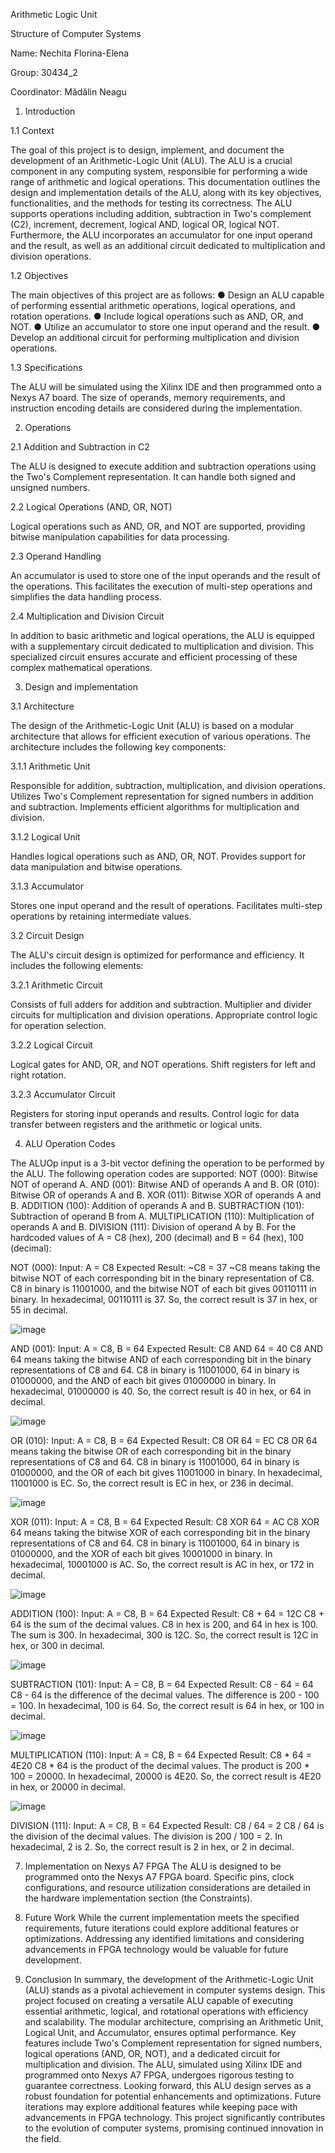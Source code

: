 Arithmetic Logic Unit

Structure of Computer Systems

Name: Nechita Florina-Elena

Group: 30434_2

Coordinator: Mădălin Neagu

1. Introduction
   
1.1 Context

The goal of this project is to design, implement, and document the development of
an Arithmetic-Logic Unit (ALU). The ALU is a crucial component in any computing
system, responsible for performing a wide range of arithmetic and logical operations.
This documentation outlines the design and implementation details of the ALU, along
with its key objectives, functionalities, and the methods for testing its correctness.
The ALU supports operations including addition, subtraction in Two's complement
(C2), increment, decrement, logical AND, logical OR, logical NOT. Furthermore, the
ALU incorporates an accumulator for one input operand and the result, as well as an
additional circuit dedicated to multiplication and division operations.

1.2 Objectives

The main objectives of this project are as follows:
● Design an ALU capable of performing essential arithmetic operations, logical
operations, and rotation operations.
● Include logical operations such as AND, OR, and NOT.
● Utilize an accumulator to store one input operand and the result.
● Develop an additional circuit for performing multiplication and division
operations.

1.3 Specifications

The ALU will be simulated using the Xilinx IDE and then programmed onto a Nexys
A7 board. The size of operands, memory requirements, and instruction encoding
details are considered during the implementation.

2. Operations

2.1 Addition and Subtraction in C2

The ALU is designed to execute addition and subtraction operations using the Two's
Complement representation. It can handle both signed and unsigned numbers.


2.2 Logical Operations (AND, OR, NOT)

Logical operations such as AND, OR, and NOT are supported, providing bitwise
manipulation capabilities for data processing.

2.3 Operand Handling

An accumulator is used to store one of the input operands and the result of the
operations. This facilitates the execution of multi-step operations and simplifies the
data handling process.

2.4 Multiplication and Division Circuit

In addition to basic arithmetic and logical operations, the ALU is equipped with a
supplementary circuit dedicated to multiplication and division. This specialized circuit
ensures accurate and efficient processing of these complex mathematical
operations.

3. Design and implementation
   
3.1 Architecture

The design of the Arithmetic-Logic Unit (ALU) is based on a modular architecture
that allows for efficient execution of various operations. The architecture includes the
following key components:

3.1.1 Arithmetic Unit

Responsible for addition, subtraction, multiplication, and division operations.
Utilizes Two's Complement representation for signed numbers in addition and
subtraction.
Implements efficient algorithms for multiplication and division.

3.1.2 Logical Unit

Handles logical operations such as AND, OR, NOT.
Provides support for data manipulation and bitwise operations.

3.1.3 Accumulator

Stores one input operand and the result of operations.
Facilitates multi-step operations by retaining intermediate values.

3.2 Circuit Design

The ALU's circuit design is optimized for performance and efficiency. It includes the
following elements:

3.2.1 Arithmetic Circuit

Consists of full adders for addition and subtraction.
Multiplier and divider circuits for multiplication and division operations.
Appropriate control logic for operation selection.

3.2.2 Logical Circuit

Logical gates for AND, OR, and NOT operations.
Shift registers for left and right rotation.

3.2.3 Accumulator Circuit

Registers for storing input operands and results.
Control logic for data transfer between registers and the arithmetic or logical units.

4. ALU Operation Codes
   
The ALUOp input is a 3-bit vector defining the operation to be performed by the ALU.
The following operation codes are supported:
NOT (000): Bitwise NOT of operand A.
AND (001): Bitwise AND of operands A and B.
OR (010): Bitwise OR of operands A and B.
XOR (011): Bitwise XOR of operands A and B.
ADDITION (100): Addition of operands A and B.
SUBTRACTION (101): Subtraction of operand B from A.
MULTIPLICATION (110): Multiplication of operands A and B.
DIVISION (111): Division of operand A by B.
For the hardcoded values of A = C8 (hex), 200 (decimal) and B = 64 (hex), 100
(decimal):

NOT (000):
Input: A = C8
Expected Result: ~C8 = 37
~C8 means taking the bitwise NOT of each corresponding bit in the binary
representation of C8.
C8 in binary is 11001000, and the bitwise NOT of each bit gives 00110111 in binary.
In hexadecimal, 00110111 is 37. So, the correct result is 37 in hex, or 55 in decimal.

![image](https://github.com/user-attachments/assets/c5a84b03-16b8-4818-a006-545baa7b8711)

AND (001):
Input: A = C8, B = 64
Expected Result: C8 AND 64 = 40
C8 AND 64 means taking the bitwise AND of each corresponding bit in the binary
representations of C8 and 64.
C8 in binary is 11001000, 64 in binary is 01000000, and the AND of each bit gives
01000000 in binary.
In hexadecimal, 01000000 is 40. So, the correct result is 40 in hex, or 64 in decimal.

![image](https://github.com/user-attachments/assets/797efe5f-a38a-4f12-b013-ce696f624aa8)

OR (010):
Input: A = C8, B = 64
Expected Result: C8 OR 64 = EC
C8 OR 64 means taking the bitwise OR of each corresponding bit in the binary
representations of C8 and 64.
C8 in binary is 11001000, 64 in binary is 01000000, and the OR of each bit gives
11001000 in binary.
In hexadecimal, 11001000 is EC. So, the correct result is EC in hex, or 236 in
decimal.

![image](https://github.com/user-attachments/assets/b5e2d5a2-b9a8-4b51-8304-55ef45113123)

XOR (011):
Input: A = C8, B = 64
Expected Result: C8 XOR 64 = AC
C8 XOR 64 means taking the bitwise XOR of each corresponding bit in the binary
representations of C8 and 64.
C8 in binary is 11001000, 64 in binary is 01000000, and the XOR of each bit gives
10001000 in binary.
In hexadecimal, 10001000 is AC. So, the correct result is AC in hex, or 172 in
decimal.

![image](https://github.com/user-attachments/assets/65f22e40-06fe-4f42-a061-cfe3366785e4)

ADDITION (100):
Input: A = C8, B = 64
Expected Result: C8 + 64 = 12C
C8 + 64 is the sum of the decimal values. C8 in hex is 200, and 64 in hex is 100. The
sum is 300.
In hexadecimal, 300 is 12C. So, the correct result is 12C in hex, or 300 in decimal.

![image](https://github.com/user-attachments/assets/2aa556f8-3063-497a-a72b-0bf96cacb7a4)

SUBTRACTION (101):
Input: A = C8, B = 64
Expected Result: C8 - 64 = 64
C8 - 64 is the difference of the decimal values. The difference is 200 - 100 = 100.
In hexadecimal, 100 is 64. So, the correct result is 64 in hex, or 100 in decimal.

![image](https://github.com/user-attachments/assets/f2463c53-f725-4b26-baa5-d872786332da)

MULTIPLICATION (110):
Input: A = C8, B = 64
Expected Result: C8 * 64 = 4E20
C8 * 64 is the product of the decimal values. The product is 200 * 100 = 20000.
In hexadecimal, 20000 is 4E20. So, the correct result is 4E20 in hex, or 20000 in
decimal.

![image](https://github.com/user-attachments/assets/f64045ca-7844-406c-beab-ad5ed1181af7)

DIVISION (111):
Input: A = C8, B = 64
Expected Result: C8 / 64 = 2
C8 / 64 is the division of the decimal values. The division is 200 / 100 = 2.
In hexadecimal, 2 is 2. So, the correct result is 2 in hex, or 2 in decimal.

7. Implementation on Nexys A7 FPGA
The ALU is designed to be programmed onto the Nexys A7 FPGA board. Specific
pins, clock configurations, and resource utilization considerations are detailed in the
hardware implementation section (the Constraints).

9. Future Work
While the current implementation meets the specified requirements, future iterations
could explore additional features or optimizations. Addressing any identified
limitations and considering advancements in FPGA technology would be valuable for
future development.

11. Conclusion
In summary, the development of the Arithmetic-Logic Unit (ALU) stands as a pivotal
achievement in computer systems design. This project focused on creating a
versatile ALU capable of executing essential arithmetic, logical, and rotational
operations with efficiency and scalability.
The modular architecture, comprising an Arithmetic Unit, Logical Unit, and
Accumulator, ensures optimal performance. Key features include Two's Complement
representation for signed numbers, logical operations (AND, OR, NOT), and a
dedicated circuit for multiplication and division. The ALU, simulated using Xilinx IDE
and programmed onto Nexys A7 FPGA, undergoes rigorous testing to guarantee
correctness.
Looking forward, this ALU design serves as a robust foundation for potential
enhancements and optimizations. Future iterations may explore additional features
while keeping pace with advancements in FPGA technology. This project
significantly contributes to the evolution of computer systems, promising continued
innovation in the field.
